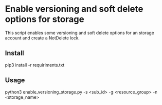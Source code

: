 # Enable versioning and soft delete options for storage

This script enables some versioning and soft delete options for an storage account and create a NotDelete lock.  

## Install

pip3 install -r requiriments.txt

## Usage

python3 enable_versioning_storage.py -s <sub_id> -g <resource_group> -n <storage_name>